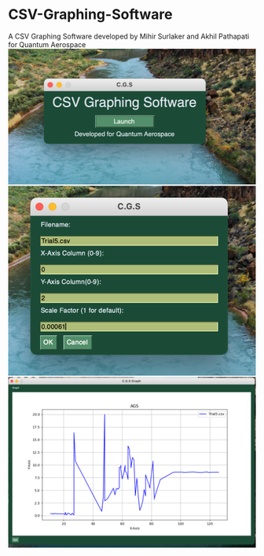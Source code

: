 # CSV-Graphing-Software
A CSV Graphing Software developed by Mihir Surlaker and Akhil Pathapati for Quantum Aerospace
![Home](CGS-Homescreen.png)
![Data](CGS-Datascreen.png)
![Graph](CGS-Graph.png)

